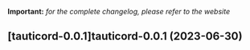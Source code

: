 **Important:**
*for the complete changelog, please refer to the website*




## [tauticord-0.0.1]tauticord-0.0.1 (2023-06-30)

